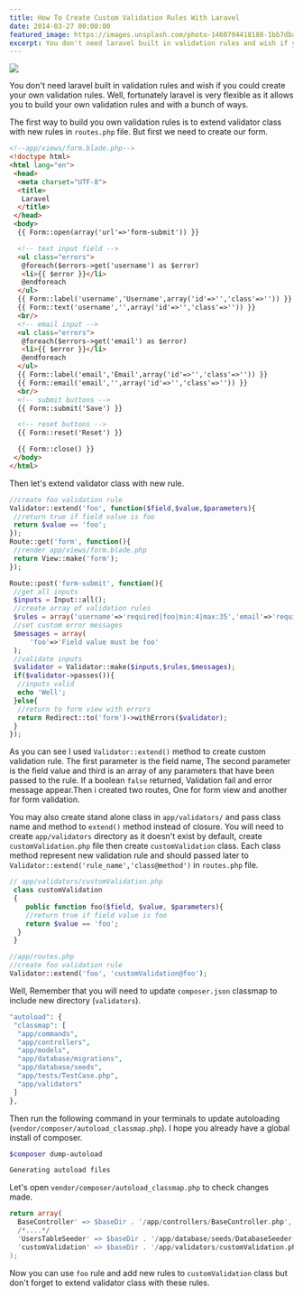 ```yaml
---
title: How To Create Custom Validation Rules With Laravel
date: 2014-03-27 00:00:00
featured_image: https://images.unsplash.com/photo-1460794418188-1bb7dba2720d
excerpt: You don't need laravel built in validation rules and wish if you could create your own validation rules. Well, fortunately laravel is very flexible as it allows you to build your own validation rules and with a bunch of ways.
---
```


![](https://images.unsplash.com/photo-1460794418188-1bb7dba2720d)

You don't need laravel built in validation rules and wish if you could create your own validation rules. Well, fortunately laravel is very flexible as it allows you to build your own validation rules and with a bunch of ways.

The first way to build you own validation rules is to extend validator class with new rules in `routes.php` file. But first we need to create our form.

```html
<!--app/views/form.blade.php-->
<!doctype html>
<html lang="en">
 <head>
  <meta charset="UTF-8">
  <title>
   Laravel
  </title>
 </head>
 <body>
  {{ Form::open(array('url'=>'form-submit')) }}

  <!-- text input field -->
  <ul class="errors">
   @foreach($errors->get('username') as $error)
   <li>{{ $error }}</li>
   @endforeach
  </ul>
  {{ Form::label('username','Username',array('id'=>'','class'=>'')) }}
  {{ Form::text('username','',array('id'=>'','class'=>'')) }}
  <br/>
  <!-- email input -->
  <ul class="errors">
   @foreach($errors->get('email') as $error)
   <li>{{ $error }}</li>
   @endforeach
  </ul>
  {{ Form::label('email','Email',array('id'=>'','class'=>'')) }}
  {{ Form::email('email','',array('id'=>'','class'=>'')) }}
  <br/>
  <!-- submit buttons -->
  {{ Form::submit('Save') }}

  <!-- reset buttons -->
  {{ Form::reset('Reset') }}

  {{ Form::close() }}
 </body>
</html>
```

Then let's extend validator class with new rule.

```php
//create foo validation rule
Validator::extend('foo', function($field,$value,$parameters){
 //return true if field value is foo
 return $value == 'foo';
});
Route::get('form', function(){
 //render app/views/form.blade.php
 return View::make('form');
});

Route::post('form-submit', function(){
 //get all inputs
 $inputs = Input::all();
 //create array of validation rules
 $rules = array('username'=>'required|foo|min:4|max:35','email'=>'required|email');
 //set custom error messages
 $messages = array(
     'foo'=>'Field value must be foo'
 );
 //validate inputs
 $validator = Validator::make($inputs,$rules,$messages);
 if($validator->passes()){
  //inputs valid
  echo 'Well';
 }else{
  //return to form view with errors
  return Redirect::to('form')->withErrors($validator);
 }
});
```

As you can see I used `Validator::extend()` method to create custom validation rule. The first parameter is the field name, The second parameter is the field value and third is an array of any parameters that have been passed to the rule. If a boolean `false` returned, Validation fail and error message appear.Then i created two routes, One for form view and another for form validation.

You may also create stand alone class in `app/validators/` and pass class name and method to `extend()` method instead of closure. You will need to create `app/validators` directory as it doesn't exist by default, create `customValidation.php` file then create `customValidation` class. Each class method represent new validation rule and should passed later to `Validator::extend('rule_name','class@method')` in `routes.php` file.

```php
// app/validators/customValidation.php
 class customValidation
 {
    public function foo($field, $value, $parameters){
    //return true if field value is foo
    return $value == 'foo';
  }
 }
```

```php
//app/routes.php
//create foo validation rule
Validator::extend('foo', 'customValidation@foo');
```

Well, Remember that you will need to update `composer.json` classmap to include new directory (`validators`).

```php
"autoload": {
 "classmap": [
  "app/commands",
  "app/controllers",
  "app/models",
  "app/database/migrations",
  "app/database/seeds",
  "app/tests/TestCase.php",
  "app/validators"
 ]
},
```

Then run the following command in your terminals to update autoloading (`vendor/composer/autoload_classmap.php`). I hope you already have a global install of composer.

```bash
$composer dump-autoload

Generating autoload files
```

Let's open `vendor/composer/autoload_classmap.php` to check changes made.

```php
return array(
  BaseController' => $baseDir . '/app/controllers/BaseController.php',
  /*....*/
  'UsersTableSeeder' => $baseDir . '/app/database/seeds/DatabaseSeeder.php',
  'customValidation' => $baseDir . '/app/validators/customValidation.php',
);
```

Now you can use `foo` rule and add new rules to `customValidation` class but don't forget to extend validator class with these rules.